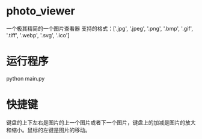 # photo_viewer
一个极其精简的一个图片查看器
支持的格式：['.jpg', '.jpeg', '.png', '.bmp', '.gif', '.tiff', '.webp', '.svg', '.ico']
# 运行程序
python main.py
# 快捷键
键盘的上下左右是图片的上一个图片或者下一个图片，键盘上的加减是图片的放大和缩小。鼠标的左键是图片的移动。
